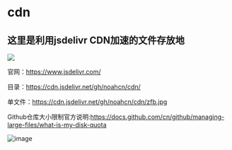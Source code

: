 # cdn    

## 这里是利用jsdelivr CDN加速的文件存放地

[![](https://data.jsdelivr.com/v1/package/gh/noahcn/cdn/badge)](https://www.jsdelivr.com/package/gh/noahcn/cdn)

官网：https://www.jsdelivr.com/

目录：https://cdn.jsdelivr.net/gh/noahcn/cdn/

单文件：https://cdn.jsdelivr.net/gh/noahcn/cdn/zfb.jpg

Github仓库大小限制官方说明:https://docs.github.com/cn/github/managing-large-files/what-is-my-disk-quota

![image](https://cdn.jsdelivr.net/gh/noahcn/cdn/picture/GiyuuLight.png)


